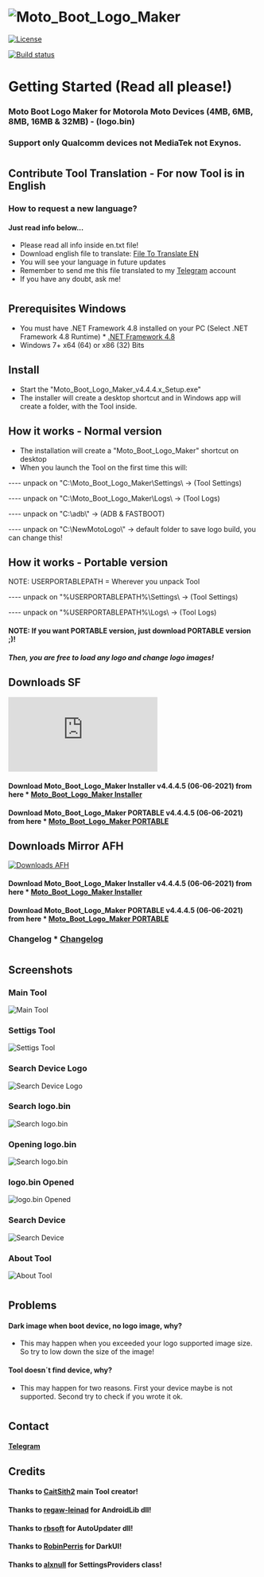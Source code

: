 # ![Moto_Boot_Logo_Maker](https://raw.githubusercontent.com/Franco28/Moto_Boot_Logo_Maker/master/Logo/BootLogoMaker.jpg)

[![License](https://img.shields.io/badge/license-MIT-green)](https://raw.githubusercontent.com/Franco28/Moto_Boot_Logo_Maker/master/LICENSE.txt)

[![Build status](https://ci.appveyor.com/api/projects/status/49lbwcmbc90an8yt?svg=true)](https://ci.appveyor.com/project/Franco28/moto-boot-logo-maker)

# Getting Started (Read all please!)

### Moto Boot Logo Maker for Motorola Moto Devices (4MB, 6MB, 8MB, 16MB & 32MB) - (logo.bin)

### Support only Qualcomm devices not MediaTek not Exynos.

#

## Contribute Tool Translation - For now Tool is in English

### How to request a new language?
#### Just read info below...

- Please read all info inside en.txt file!
- Download english file to translate: [File To Translate EN](https://sourceforge.net/projects/motobootlogomaker/files/TRANSLATIONS/en.txt/download) 
- You will see your language in future updates
- Remember to send me this file translated to my [Telegram](https://t.me/francom28) account
- If you have any doubt, ask me!

#

## Prerequisites Windows
- You must have .NET Framework 4.8 installed on your PC (Select .NET Framework 4.8 Runtime) * [.NET Framework 4.8](https://dotnet.microsoft.com/download/dotnet-framework/net48) 
- Windows 7+ x64 (64) or x86 (32) Bits

## Install
- Start the "Moto_Boot_Logo_Maker_v4.4.4.x_Setup.exe" 
- The installer will create a desktop shortcut and in Windows app will create a folder, with the Tool inside. 

## How it works - Normal version
- The installation will create a "Moto_Boot_Logo_Maker" shortcut on desktop
- When you launch the Tool on the first time this will:

---- unpack on "C:\\Moto_Boot_Logo_Maker\\Settings\\ -> (Tool Settings) 

---- unpack on "C:\\Moto_Boot_Logo_Maker\\Logs\\ -> (Tool Logs)

---- unpack on "C:\\adb\\" -> (ADB & FASTBOOT)

---- unpack on "C:\\NewMotoLogo\\" -> default folder to save logo build, you can change this!

## How it works - Portable version
NOTE: USERPORTABLEPATH = Wherever you unpack Tool

---- unpack on "%USERPORTABLEPATH%\\Settings\\ -> (Tool Settings) 

---- unpack on "%USERPORTABLEPATH%\\Logs\\ -> (Tool Logs)

#### NOTE: If you want PORTABLE version, just download PORTABLE version ;)!

##### Then, you are free to load any logo and change logo images!


## Downloads SF

[![Downloads SF](https://sourceforge.net/sflogo.php?type=16&group_id=3254118)](https://sourceforge.net/p/motobootlogomaker/)

#### Download Moto_Boot_Logo_Maker Installer v4.4.4.5 (06-06-2021) from here * [Moto_Boot_Logo_Maker Installer](https://master.dl.sourceforge.net/project/motobootlogomaker/SETUP/Moto_Boot_Logo_Maker_v4.4.4.5_Setup.exe) 

#### Download Moto_Boot_Logo_Maker PORTABLE v4.4.4.5 (06-06-2021) from here * [Moto_Boot_Logo_Maker PORTABLE](https://master.dl.sourceforge.net/project/motobootlogomaker/PORTABLE/Moto_Boot_Logo_Maker_v4.4.4.5_PORTABLE.zip) 

## Downloads Mirror AFH

[![Downloads AFH](https://androidfilehost.com/images/afh.png)](https://androidfilehost.com/?w=files&flid=323184)

#### Download Moto_Boot_Logo_Maker Installer v4.4.4.5 (06-06-2021) from here * [Moto_Boot_Logo_Maker Installer](https://www.androidfilehost.com/?fid=14943124697586345215) 

#### Download Moto_Boot_Logo_Maker PORTABLE v4.4.4.5 (06-06-2021) from here * [Moto_Boot_Logo_Maker PORTABLE](https://www.androidfilehost.com/?fid=14943124697586345213) 

### Changelog * [Changelog](https://raw.githubusercontent.com/Franco28/Moto_Boot_Logo_Maker/master/Tool/Setup/changelog.txt) 

####

#

## Screenshots


### Main Tool
![Main Tool](https://raw.githubusercontent.com/Franco28/Moto_Boot_Logo_Maker/master/Logo/tool.png "Main Tool")

### Settigs Tool
![Settigs Tool](https://raw.githubusercontent.com/Franco28/Moto_Boot_Logo_Maker/master/Logo/settings.png "Settigs Tool")

### Search Device Logo
![Search Device Logo](https://raw.githubusercontent.com/Franco28/Moto_Boot_Logo_Maker/master/Logo/SearchLogoFileDevice.png "Search Device Logo")

### Search logo.bin
![Search logo.bin](https://raw.githubusercontent.com/Franco28/Moto_Boot_Logo_Maker/master/Logo/SelectLogo.png "Search logo.bin")

### Opening logo.bin
![Search logo.bin](https://raw.githubusercontent.com/Franco28/Moto_Boot_Logo_Maker/master/Logo/OpenLogo.png "Search logo.bin")

### logo.bin Opened
![logo.bin Opened](https://raw.githubusercontent.com/Franco28/Moto_Boot_Logo_Maker/master/Logo/LogoOpened.png "logo.bin Opened")

### Search Device
![Search Device](https://raw.githubusercontent.com/Franco28/Moto_Boot_Logo_Maker/master/Logo/SearchDevice.png "Search Device")

### About Tool 
![About Tool](https://raw.githubusercontent.com/Franco28/Moto_Boot_Logo_Maker/master/Logo/about.png "About Tool")


####

#

## Problems

#### Dark image when boot device, no logo image, why? 
- This may happen when you exceeded your logo supported image size. So try to low down the size of the image!

#### Tool doesn´t find device, why?
- This may happen for two reasons. First your device maybe is not supported. Second try to check if you wrote it ok.

####

#

## Contact 
#### [Telegram](https://t.me/francom28) 


## Credits
#### Thanks to [CaitSith2](https://github.com/CaitSith2/MotoBootLogoMaker) main Tool creator!
#### Thanks to [regaw-leinad](https://github.com/regaw-leinad/AndroidLib) for AndroidLib dll!
#### Thanks to [rbsoft](https://github.com/ravibpatel/AutoUpdater.NET) for AutoUpdater dll!
#### Thanks to [RobinPerris](https://github.com/RobinPerris/DarkUI) for DarkUI!
#### Thanks to [alxnull](https://github.com/bluegrams/SettingsProviders) for SettingsProviders class!